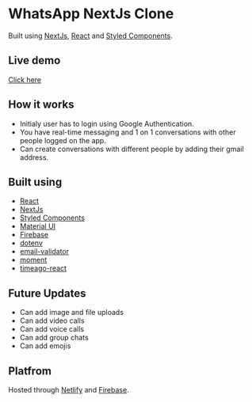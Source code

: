 # WhatsApp NextJs Clone

Built using [NextJs](https://nextjs.org/), [React](https://reactjs.org/) and [Styled Components](https://styled-components.com/).

## Live demo

[Click here](https://master--admirable-pie-66be94.netlify.app/)

## How it works

-  Initialy user has to login using Google Authentication.
-  You have real-time messaging and 1 on 1 conversations with other people logged on the app.
-  Can create conversations with different people by adding their gmail address.

## Built using

-  [React](https://reactjs.org/)
-  [NextJs](https://nextjs.org/)
-  [Styled Components](https://styled-components.com/)
-  [Material UI](https://material-ui.com/)
-  [Firebase](https://www.npmjs.com/package/firebase)
-  [dotenv](https://www.npmjs.com/package/dotenv)
-  [email-validator](https://www.npmjs.com/package/email-validator)
-  [moment](https://www.npmjs.com/package/moment)
-  [timeago-react](https://www.npmjs.com/package/timeago-react)

## Future Updates

-  Can add image and file uploads
-  Can add video calls
-  Can add voice calls
-  Can add group chats
-  Can add emojis

## Platfrom

Hosted through [Netlify](https://netlify.com/) and [Firebase](https://firebase.google.com/).
